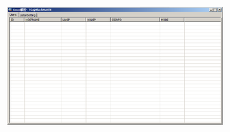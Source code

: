 ![Screenshot](https://raw.githubusercontent.com/Cryakl/Ultimate-RAT-Collection/refs/heads/main/NoodRat/Screenshot.png)

